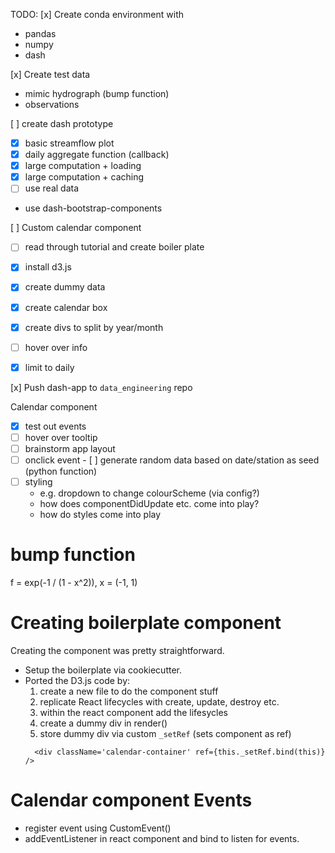 TODO:
[x] Create conda environment with
  - pandas
  - numpy
  - dash

[x] Create test data
  - mimic hydrograph (bump function)
  - observations

[ ] create dash prototype
  - [x] basic streamflow plot
  - [x] daily aggregate function (callback)
  - [x] large computation + loading
  - [x] large computation + caching
  - [ ] use real data
  - use dash-bootstrap-components

[ ] Custom calendar component
  - [ ] read through tutorial and create boiler plate
  - [x] install d3.js
  - [x] create dummy data
  - [x] create calendar box
  - [x] create divs to split by year/month
  - [ ] hover over info
  - [x] limit to daily


[x] Push dash-app to `data_engineering` repo

Calendar component
- [x] test out events
- [ ] hover over tooltip
- [ ] brainstorm app layout
- [ ] onclick event
      - [ ] generate random data based on date/station as seed (python function)
- [ ] styling
    - e.g. dropdown to change colourScheme (via config?)
    - how does componentDidUpdate etc. come into play?
    - how do styles come into play

# bump function
f = exp(-1 / (1 - x^2)), x = (-1, 1)



# Creating boilerplate component

Creating the component was pretty straightforward.
- Setup the boilerplate via cookiecutter.
- Ported the D3.js code by:
  1. create a new file to do the component stuff
  2. replicate React lifecycles with create, update, destroy etc.
  3. within the react component add the lifesycles
  4. create a dummy div in render()
  5. store dummy div via custom `_setRef` (sets component as ref)
    ```
      <div className='calendar-container' ref={this._setRef.bind(this)} />
    ```

# Calendar component Events
- register event using CustomEvent()
- addEventListener in react component and bind to listen for events.

